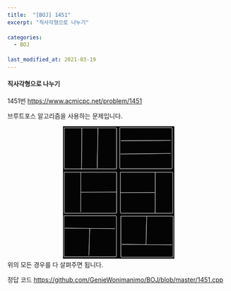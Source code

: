 ```yaml
---
title:  "[BOJ] 1451"
excerpt: "직사각형으로 나누기"

categories:
  - BOJ

last_modified_at: 2021-03-19
---
```


#### 직사각형으로 나누기

1451번 <https://www.acmicpc.net/problem/1451>

브루트포스 알고리즘을 사용하는 문제입니다.<br>
<center><img src="/assets/images/boj/1451.jpg" width="50%" height="50%"></center>
위의 모든 경우를 다 살펴주면 됩니다.

정답 코드 <https://github.com/GenieWonimanimo/BOJ/blob/master/1451.cpp>